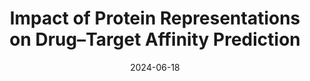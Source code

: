 ---
title: "Impact of Protein Representations on Drug–Target Affinity Prediction"
collection: publications
category: conferences
permalink: /publication/2024-6-18-protein-representations-dta
# excerpt: 'This paper is about fixing template issue #693.'
date: 2024-06-18
venue: '5th Belgrade Bioinformatics Conference'
paperurl: 'https://belbi.bg.ac.rs/wp-content/uploads/2024/07/BelBi2024-Book-of-Abstracts.pdf'
citation: '<b>M. Marijan</b>, I. Tanasijević, &quot;Impact of Protein Representations on Drug–Target Affinity Prediction&quot; <i>5th Belgrade Bioinformatics Conference</i>.'
---